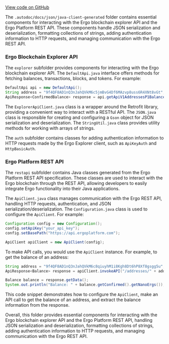 [View code on GitHub](https://github.com/ergoplatform/ergo-appkit/.autodoc/docs/json/java-client-generated)

The `.autodoc/docs/json/java-client-generated` folder contains essential components for interacting with the Ergo blockchain explorer API and the Ergo Platform REST API. These components handle JSON serialization and deserialization, formatting collections of strings, adding authentication information to HTTP requests, and managing communication with the Ergo REST API.

### Ergo Blockchain Explorer API

The `explorer` subfolder provides components for interacting with the Ergo blockchain explorer API. The `DefaultApi.java` interface offers methods for fetching balances, transactions, blocks, and tokens. For example:

```java
DefaultApi api = new DefaultApi();
String address = "9f4QF8AD1nQ3nJahQVkM6c5jmBvG4Df6MAzvp8uss6R4XNt8vGt";
ApiResponse<ConfirmedBalance> response = api.getApiV1AddressesP1BalanceConfirmed(address, 10);
```

The `ExplorerApiClient.java` class is a wrapper around the Retrofit library, providing a convenient way to interact with a RESTful API. The `JSON.java` class is responsible for creating and configuring a `Gson` object for JSON serialization and deserialization. The `StringUtil.java` class provides utility methods for working with arrays of strings.

The `auth` subfolder contains classes for adding authentication information to HTTP requests made by the Ergo Explorer client, such as `ApiKeyAuth` and `HttpBasicAuth`.

### Ergo Platform REST API

The `restapi` subfolder contains Java classes generated from the Ergo Platform REST API specification. These classes are used to interact with the Ergo blockchain through the REST API, allowing developers to easily integrate Ergo functionality into their Java applications.

The `ApiClient.java` class manages communication with the Ergo REST API, handling HTTP requests, authentication, and JSON serialization/deserialization. The `Configuration.java` class is used to configure the `ApiClient`. For example:

```java
Configuration config = new Configuration();
config.setApiKey("your_api_key");
config.setBasePath("https://api.ergoplatform.com");

ApiClient apiClient = new ApiClient(config);
```

To make API calls, you would use the `ApiClient` instance. For example, to get the balance of an address:

```java
String address = "9f4QF8AD1nQ3nJahQVkM6c8qiuyhM1i8Kgh8Dt6hP8Xf8gsgg5u";
ApiResponse<Balance> response = apiClient.invokeAPI("/addresses/" + address + "/balance", "GET", null, null, null, null, null, "application/json", null, new TypeToken<Balance>(){}.getType());

Balance balance = response.getData();
System.out.println("Balance: " + balance.getConfirmed().getNanoErgs());
```

This code snippet demonstrates how to configure the `ApiClient`, make an API call to get the balance of an address, and extract the balance information from the response.

Overall, this folder provides essential components for interacting with the Ergo blockchain explorer API and the Ergo Platform REST API, handling JSON serialization and deserialization, formatting collections of strings, adding authentication information to HTTP requests, and managing communication with the Ergo REST API.
